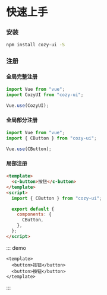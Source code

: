 # 快速上手

### 安装

```bash
npm install cozy-ui -S
```

### 注册

#### 全局完整注册

```javascript
import Vue from "vue";
import CozyUI from "cozy-ui";

Vue.use(CozyUI);
```

#### 全局部分注册

```javascript
import Vue from "vue";
import { CButton } from "cozy-ui";

Vue.use(CButton);
```

#### 局部注册

```html
<template>
  <c-button>按钮</c-button>
</template>
<script>
  import { CButton } from "cozy-ui";

  export default {
    components: {
      CButton,
    },
  };
</script>
```

::: demo

```vue
<template>
  <button>按钮</button>
  <button>按钮</button>
</template>
```

:::

<demo src="../demos/icon.vue" title="Demo block" desc="use demo"></demo>